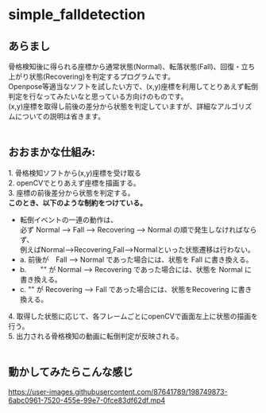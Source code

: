 # simple_falldetection
<h2>あらまし</h2>
骨格検知後に得られる座標から通常状態(Normal)、転落状態(Fall)、回復・立ち上がり状態(Recovering)を判定するプログラムです。<br>
Openpose等適当なソフトを試したい方で、(x,y)座標を利用してとりあえず転倒判定を行なってみたいなと思っている方向けのものです。<br>
(x,y)座標を取得し前後の差分から状態を判定していますが、詳細なアルゴリズムについての説明は省きます。<br>
<br>
<h2>おおまかな仕組み:</h2>
1. 骨格検知ソフトから(x,y)座標を受け取る<br>
2. openCVでとりあえず座標を描画する。<br>
3. 座標の前後差分から状態を判定する。<br>
  <strong>このとき、以下のような制約をつけている。</strong>
  <ul>
  <li>転倒イベントの一連の動作は、<br>
    必ず Normal --> Fall --> Recovering --> Normal の順で発生しなければならず、<br>
    例えばNormal-->Recovering,Fall-->Normalといった状態遷移は行わない。</li>
  <li>a. 前後が　Fall --> Normal であった場合には、状態を Fall に書き換える。</li>
  <li>b.　　"" が Normal --> Recovering であった場合には、状態を Normal に書き換える。</li>
  <li>c. "" が Recovering --> Fall であった場合には、状態をRecovering に書き換える。</li>
  </ul>
4. 取得した状態に応じて、各フレームごとにopenCVで画面左上に状態の描画を行う。<br>
5. 出力される骨格検知の動画に転倒判定が反映される。<br>
<br>
<h2>動かしてみたらこんな感じ</h2>

https://user-images.githubusercontent.com/87641789/198749873-6abc0961-7520-455e-99e7-0fce83df62df.mp4



